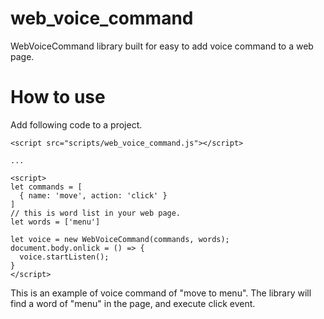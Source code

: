 # web_voice_command
WebVoiceCommand library built for easy to add voice command to a web page.

# How to use

Add following code to a project.

```
<script src="scripts/web_voice_command.js"></script>

...

<script>
let commands = [
  { name: 'move', action: 'click' }
]
// this is word list in your web page.
let words = ['menu']

let voice = new WebVoiceCommand(commands, words);
document.body.onlick = () => {
  voice.startListen();
}
</script>
```

This is an example of voice command of "move to menu".
The library will find a word of "menu" in the page, and execute click event.
